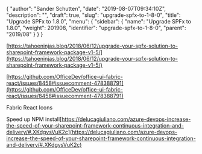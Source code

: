 {
  "author": "Sander Schutten",
  "date": "2019-08-07T09:34:10Z",
  "description": "",
  "draft": true,
  "slug": "upgrade-spfx-to-1-8-0",
  "title": "Upgrade SPFx to 1.8.0",
  "menu": {
    "sidebar": {
      "name": "Upgrade SPFx to 1.8.0",
      "weight": 201908,
      "identifier": "upgrade-spfx-to-1-8-0",
      "parent": "2019/08"
    }
  }
}


[https://tahoeninjas.blog/2018/06/12/upgrade-your-spfx-solution-to-sharepoint-framework-package-v1-5/](https://tahoeninjas.blog/2018/06/12/upgrade-your-spfx-solution-to-sharepoint-framework-package-v1-5/)

[https://github.com/OfficeDev/office-ui-fabric-react/issues/8458#issuecomment-478388791](https://github.com/OfficeDev/office-ui-fabric-react/issues/8458#issuecomment-478388791)

Fabric React Icons

Speed up NPM install[https://delucagiuliano.com/azure-devops-increase-the-speed-of-your-sharepoint-framework-continuous-integration-and-delivery/#.XKdgvsVuK2c](https://delucagiuliano.com/azure-devops-increase-the-speed-of-your-sharepoint-framework-continuous-integration-and-delivery/#.XKdgvsVuK2c)

